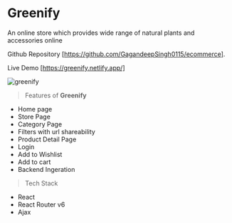 # Greenify
An online store which provides wide range of natural plants and accessories online

Github Repository [https://github.com/GagandeepSingh0115/ecommerce].

Live Demo [https://greenify.netlify.app/]

![greenify](https://user-images.githubusercontent.com/51235172/117573200-3c977600-b0f4-11eb-87b2-cc992164e49a.gif)


> Features of **Greenify**
- Home page
- Store Page
- Category Page
- Filters with url shareability
- Product Detail Page
- Login
- Add to Wishlist 
- Add to cart
- Backend Ingeration

> Tech Stack

- React
- React Router v6
- Ajax
